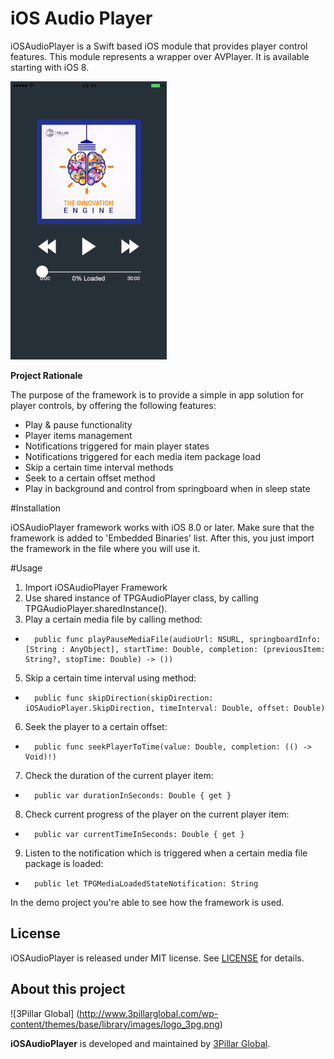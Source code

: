 # iOS Audio Player

iOSAudioPlayer is a Swift based iOS module that provides player control features. This module represents a wrapper over AVPlayer. It is available starting with iOS 8.

![](screenshots/AudioPlayerDemo.gif)

**Project Rationale**

The purpose of the framework is to provide a simple in app solution for player controls, by offering the following features:

*	Play & pause functionality
*	Player items management
*	Notifications triggered for main player states
*	Notifications triggered for each media item package load
*	Skip a certain time interval methods
* 	Seek to a certain offset method
*	Play in background and control from springboard when in sleep state

#Installation

iOSAudioPlayer framework works with iOS 8.0 or later. Make sure that the framework is added to 'Embedded Binaries' list. After this, you just import the framework in the file where you will use it.

#Usage
1. Import iOSAudioPlayer Framework
2. Use shared instance of TPGAudioPlayer class, by calling TPGAudioPlayer.sharedInstance().
4. Play a certain media file by calling method:
*		public func playPauseMediaFile(audioUrl: NSURL, springboardInfo: [String : AnyObject], startTime: Double, completion: (previousItem: String?, stopTime: Double) -> ()) 

5. Skip a certain time interval using method:
*		public func skipDirection(skipDirection: iOSAudioPlayer.SkipDirection, timeInterval: Double, offset: Double)

6. Seek the player to a certain offset:
*		public func seekPlayerToTime(value: Double, completion: (() -> Void)!)

7. Check the duration of the current player item:
*		public var durationInSeconds: Double { get }

8. Check current progress of the player on the current player item:
*    	public var currentTimeInSeconds: Double { get }

9. Listen to the notification which is triggered when a certain media file package is loaded:
* 		public let TPGMediaLoadedStateNotification: String

In the demo project you're able to see how the framework is used.        

## License

iOSAudioPlayer is released under MIT license. See [LICENSE](LICENSE) for details.  

## About this project

![3Pillar Global] (http://www.3pillarglobal.com/wp-content/themes/base/library/images/logo_3pg.png)

**iOSAudioPlayer** is developed and maintained by [3Pillar Global](http://www.3pillarglobal.com/).


